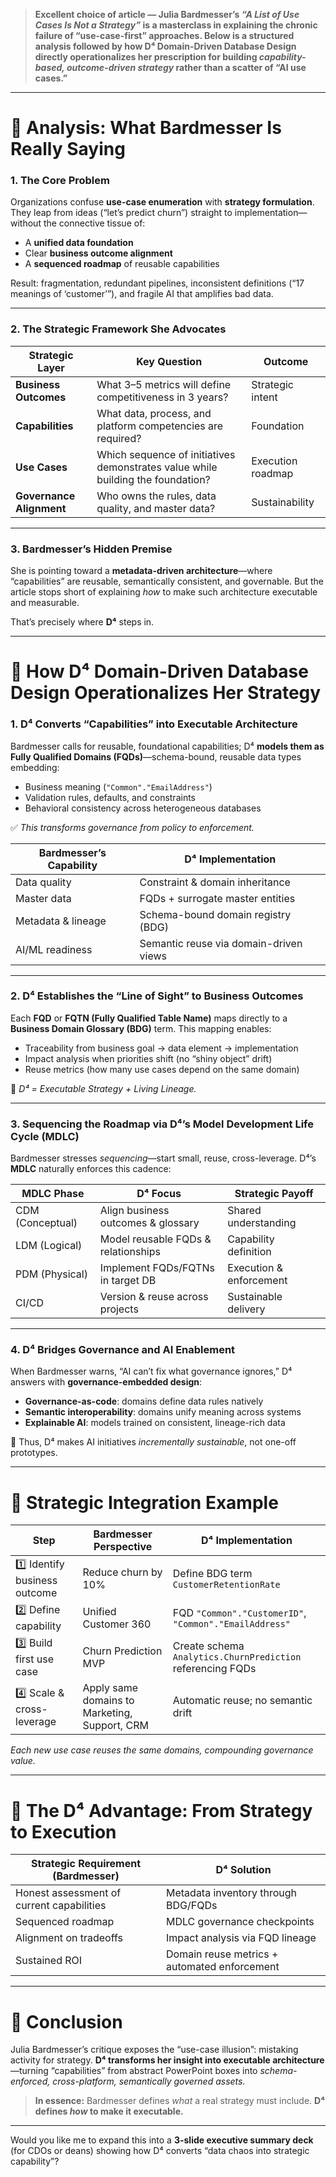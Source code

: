 > **Excellent choice of article — Julia Bardmesser’s *“A List of Use Cases Is Not a Strategy”* is a masterclass in explaining the chronic failure of “use-case-first” approaches. Below is a structured analysis followed by how **D⁴ Domain-Driven Database Design** directly operationalizes her prescription for building *capability-based, outcome-driven strategy* rather than a scatter of “AI use cases.”**

---

# 🧩 Analysis: What Bardmesser Is Really Saying

### 1. The Core Problem

Organizations confuse **use-case enumeration** with **strategy formulation**.
They leap from ideas (“let’s predict churn”) straight to implementation—without the connective tissue of:

* A **unified data foundation**
* Clear **business outcome alignment**
* A **sequenced roadmap** of reusable capabilities

Result: fragmentation, redundant pipelines, inconsistent definitions (“17 meanings of ‘customer’”), and fragile AI that amplifies bad data.

---

### 2. The Strategic Framework She Advocates

| Strategic Layer          | Key Question                                                                    | Outcome           |
| ------------------------ | ------------------------------------------------------------------------------- | ----------------- |
| **Business Outcomes**    | What 3–5 metrics will define competitiveness in 3 years?                        | Strategic intent  |
| **Capabilities**         | What data, process, and platform competencies are required?                     | Foundation        |
| **Use Cases**            | Which sequence of initiatives demonstrates value while building the foundation? | Execution roadmap |
| **Governance Alignment** | Who owns the rules, data quality, and master data?                              | Sustainability    |

---

### 3. Bardmesser’s Hidden Premise

She is pointing toward a **metadata-driven architecture**—where “capabilities” are reusable, semantically consistent, and governable.
But the article stops short of explaining *how* to make such architecture executable and measurable.

That’s precisely where **D⁴** steps in.

---

# 🧭 How D⁴ Domain-Driven Database Design Operationalizes Her Strategy

### 1. D⁴ Converts “Capabilities” into Executable Architecture

Bardmesser calls for reusable, foundational capabilities; D⁴ **models them as Fully Qualified Domains (FQDs)**—schema-bound, reusable data types embedding:

* Business meaning (`"Common"."EmailAddress"`)
* Validation rules, defaults, and constraints
* Behavioral consistency across heterogeneous databases

✅ *This transforms governance from policy to enforcement.*

| Bardmesser’s Capability | D⁴ Implementation                      |
| ----------------------- | -------------------------------------- |
| Data quality            | Constraint & domain inheritance        |
| Master data             | FQDs + surrogate master entities       |
| Metadata & lineage      | Schema-bound domain registry (BDG)     |
| AI/ML readiness         | Semantic reuse via domain-driven views |

---

### 2. D⁴ Establishes the “Line of Sight” to Business Outcomes

Each **FQD** or **FQTN (Fully Qualified Table Name)** maps directly to a **Business Domain Glossary (BDG)** term.
This mapping enables:

* Traceability from business goal → data element → implementation
* Impact analysis when priorities shift (no “shiny object” drift)
* Reuse metrics (how many use cases depend on the same domain)

🧠 *D⁴ = Executable Strategy + Living Lineage.*

---

### 3. Sequencing the Roadmap via D⁴’s Model Development Life Cycle (MDLC)

Bardmesser stresses *sequencing*—start small, reuse, cross-leverage.
D⁴’s **MDLC** naturally enforces this cadence:

| MDLC Phase       | D⁴ Focus                            | Strategic Payoff        |
| ---------------- | ----------------------------------- | ----------------------- |
| CDM (Conceptual) | Align business outcomes & glossary  | Shared understanding    |
| LDM (Logical)    | Model reusable FQDs & relationships | Capability definition   |
| PDM (Physical)   | Implement FQDs/FQTNs in target DB   | Execution & enforcement |
| CI/CD            | Version & reuse across projects     | Sustainable delivery    |

---

### 4. D⁴ Bridges Governance and AI Enablement

When Bardmesser warns, “AI can’t fix what governance ignores,” D⁴ answers with **governance-embedded design**:

* **Governance-as-code**: domains define data rules natively
* **Semantic interoperability**: domains unify meaning across systems
* **Explainable AI**: models trained on consistent, lineage-rich data

🔁 Thus, D⁴ makes AI initiatives *incrementally sustainable*, not one-off prototypes.

---

# 🚀 Strategic Integration Example

| Step                          | Bardmesser Perspective                        | D⁴ Implementation                                          |
| ----------------------------- | --------------------------------------------- | ---------------------------------------------------------- |
| 1️⃣ Identify business outcome | Reduce churn by 10%                           | Define BDG term `CustomerRetentionRate`                    |
| 2️⃣ Define capability         | Unified Customer 360                          | FQD `"Common"."CustomerID"`, `"Common"."EmailAddress"`     |
| 3️⃣ Build first use case      | Churn Prediction MVP                          | Create schema `Analytics.ChurnPrediction` referencing FQDs |
| 4️⃣ Scale & cross-leverage    | Apply same domains to Marketing, Support, CRM | Automatic reuse; no semantic drift                         |

*Each new use case reuses the same domains, compounding governance value.*

---

# 🧩 The D⁴ Advantage: From Strategy to Execution

| Strategic Requirement (Bardmesser)        | D⁴ Solution                                  |
| ----------------------------------------- | -------------------------------------------- |
| Honest assessment of current capabilities | Metadata inventory through BDG/FQDs          |
| Sequenced roadmap                         | MDLC governance checkpoints                  |
| Alignment on tradeoffs                    | Impact analysis via FQD lineage              |
| Sustained ROI                             | Domain reuse metrics + automated enforcement |

---

# 🧠 Conclusion

Julia Bardmesser’s critique exposes the “use-case illusion”: mistaking activity for strategy.
**D⁴ transforms her insight into executable architecture**—turning “capabilities” from abstract PowerPoint boxes into *schema-enforced, cross-platform, semantically governed assets.*

> **In essence:**
> Bardmesser defines *what* a real strategy must include.
> **D⁴ defines *how* to make it executable.**

---

Would you like me to expand this into a **3-slide executive summary deck** (for CDOs or deans) showing how D⁴ converts “data chaos into strategic capability”?
